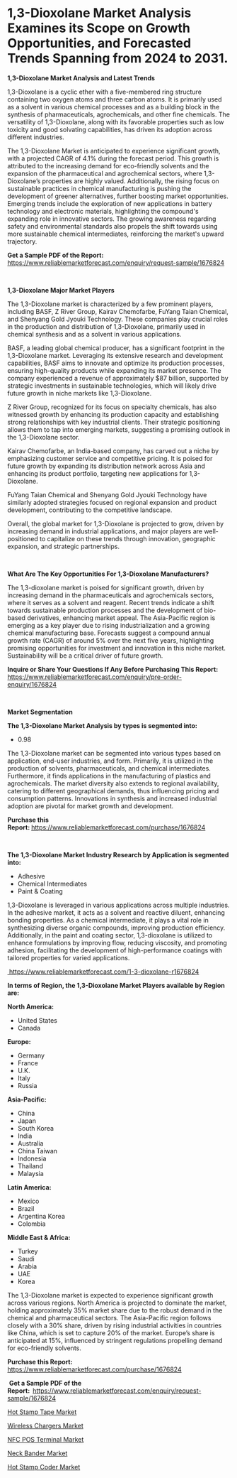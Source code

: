 <p><h1>1,3-Dioxolane Market Analysis Examines its Scope on Growth Opportunities, and Forecasted Trends Spanning from 2024 to 2031.</h1></p><p><strong>1,3-Dioxolane Market Analysis and Latest Trends</strong></p>
<p><p>1,3-Dioxolane is a cyclic ether with a five-membered ring structure containing two oxygen atoms and three carbon atoms. It is primarily used as a solvent in various chemical processes and as a building block in the synthesis of pharmaceuticals, agrochemicals, and other fine chemicals. The versatility of 1,3-Dioxolane, along with its favorable properties such as low toxicity and good solvating capabilities, has driven its adoption across different industries.</p><p>The 1,3-Dioxolane Market is anticipated to experience significant growth, with a projected CAGR of 4.1% during the forecast period. This growth is attributed to the increasing demand for eco-friendly solvents and the expansion of the pharmaceutical and agrochemical sectors, where 1,3-Dioxolane’s properties are highly valued. Additionally, the rising focus on sustainable practices in chemical manufacturing is pushing the development of greener alternatives, further boosting market opportunities. Emerging trends include the exploration of new applications in battery technology and electronic materials, highlighting the compound's expanding role in innovative sectors. The growing awareness regarding safety and environmental standards also propels the shift towards using more sustainable chemical intermediates, reinforcing the market's upward trajectory.</p></p>
<p><strong>Get a Sample PDF of the Report:&nbsp;</strong> <a href="https://www.reliablemarketforecast.com/enquiry/request-sample/1676824?utm_campaign=1178&utm_medium=2&utm_source=Github&utm_content=ia&utm_term=30092024&utm_id=13-dioxolane">https://www.reliablemarketforecast.com/enquiry/request-sample/1676824</a></p>
<p>&nbsp;</p>
<p><strong>1,3-Dioxolane Major Market Players</strong></p>
<p><p>The 1,3-Dioxolane market is characterized by a few prominent players, including BASF, Z River Group, Kairav Chemofarbe, FuYang Taian Chemical, and Shenyang Gold Jyouki Technology. These companies play crucial roles in the production and distribution of 1,3-Dioxolane, primarily used in chemical synthesis and as a solvent in various applications.</p><p>BASF, a leading global chemical producer, has a significant footprint in the 1,3-Dioxolane market. Leveraging its extensive research and development capabilities, BASF aims to innovate and optimize its production processes, ensuring high-quality products while expanding its market presence. The company experienced a revenue of approximately $87 billion, supported by strategic investments in sustainable technologies, which will likely drive future growth in niche markets like 1,3-Dioxolane.</p><p>Z River Group, recognized for its focus on specialty chemicals, has also witnessed growth by enhancing its production capacity and establishing strong relationships with key industrial clients. Their strategic positioning allows them to tap into emerging markets, suggesting a promising outlook in the 1,3-Dioxolane sector.</p><p>Kairav Chemofarbe, an India-based company, has carved out a niche by emphasizing customer service and competitive pricing. It is poised for future growth by expanding its distribution network across Asia and enhancing its product portfolio, targeting new applications for 1,3-Dioxolane.</p><p>FuYang Taian Chemical and Shenyang Gold Jyouki Technology have similarly adopted strategies focused on regional expansion and product development, contributing to the competitive landscape. </p><p>Overall, the global market for 1,3-Dioxolane is projected to grow, driven by increasing demand in industrial applications, and major players are well-positioned to capitalize on these trends through innovation, geographic expansion, and strategic partnerships.</p></p>
<p>&nbsp;</p>
<p><strong>What Are The Key Opportunities For 1,3-Dioxolane Manufacturers?</strong></p>
<p><p>The 1,3-dioxolane market is poised for significant growth, driven by increasing demand in the pharmaceuticals and agrochemicals sectors, where it serves as a solvent and reagent. Recent trends indicate a shift towards sustainable production processes and the development of bio-based derivatives, enhancing market appeal. The Asia-Pacific region is emerging as a key player due to rising industrialization and a growing chemical manufacturing base. Forecasts suggest a compound annual growth rate (CAGR) of around 5% over the next five years, highlighting promising opportunities for investment and innovation in this niche market. Sustainability will be a critical driver of future growth.</p></p>
<p><strong>Inquire or Share Your Questions If Any Before Purchasing This Report:</strong> <a href="https://www.reliablemarketforecast.com/enquiry/pre-order-enquiry/1676824?utm_campaign=1178&utm_medium=2&utm_source=Github&utm_content=ia&utm_term=30092024&utm_id=13-dioxolane">https://www.reliablemarketforecast.com/enquiry/pre-order-enquiry/1676824</a></p>
<p>&nbsp;</p>
<p><strong>Market Segmentation</strong></p>
<p><strong>The 1,3-Dioxolane Market Analysis by types is segmented into:</strong></p>
<p><ul><li>0.98</li></ul></p>
<p><p>The 1,3-Dioxolane market can be segmented into various types based on application, end-user industries, and form. Primarily, it is utilized in the production of solvents, pharmaceuticals, and chemical intermediates. Furthermore, it finds applications in the manufacturing of plastics and agrochemicals. The market diversity also extends to regional availability, catering to different geographical demands, thus influencing pricing and consumption patterns. Innovations in synthesis and increased industrial adoption are pivotal for market growth and development.</p></p>
<p><strong>Purchase this Report:&nbsp;</strong><a href="https://www.reliablemarketforecast.com/purchase/1676824?utm_campaign=1178&utm_medium=2&utm_source=Github&utm_content=ia&utm_term=30092024&utm_id=13-dioxolane">https://www.reliablemarketforecast.com/purchase/1676824</a></p>
<p>&nbsp;</p>
<p><strong>The 1,3-Dioxolane Market Industry Research by Application is segmented into:</strong></p>
<p><ul><li>Adhesive</li><li>Chemical Intermediates</li><li>Paint & Coating</li></ul></p>
<p><p>1,3-Dioxolane is leveraged in various applications across multiple industries. In the adhesive market, it acts as a solvent and reactive diluent, enhancing bonding properties. As a chemical intermediate, it plays a vital role in synthesizing diverse organic compounds, improving production efficiency. Additionally, in the paint and coating sector, 1,3-dioxolane is utilized to enhance formulations by improving flow, reducing viscosity, and promoting adhesion, facilitating the development of high-performance coatings with tailored properties for varied applications.</p></p>
<p><a href="https://www.reliablemarketforecast.com/1-3-dioxolane-r1676824?utm_campaign=1178&utm_medium=2&utm_source=Github&utm_content=ia&utm_term=30092024&utm_id=13-dioxolane">&nbsp;https://www.reliablemarketforecast.com/1-3-dioxolane-r1676824</a></p>
<p><strong>In terms of Region, the 1,3-Dioxolane Market Players available by Region are:</strong></p>
<p>
    <p> <strong> North America: </strong>
        <ul>
            <li>United States</li>
            <li>Canada</li>
        </ul>
        </p> 
    <p> <strong> Europe: </strong>
        <ul>
            <li>Germany</li>
            <li>France</li>
            <li>U.K.</li>
            <li>Italy</li>
            <li>Russia</li>
        </ul>
        </p> 
    <p> <strong> Asia-Pacific: </strong>
        <ul>
            <li>China</li>
            <li>Japan</li>
            <li>South Korea</li>
            <li>India</li>
            <li>Australia</li>
            <li>China Taiwan</li>
            <li>Indonesia</li>
            <li>Thailand</li>
            <li>Malaysia</li>
        </ul>
        </p> 
    <p> <strong> Latin America: </strong>
        <ul>
            <li>Mexico</li>
            <li>Brazil</li>
            <li>Argentina Korea</li>
            <li>Colombia</li>
        </ul>
        </p> 
    <p> <strong> Middle East & Africa: </strong>
        <ul>
            <li>Turkey</li>
            <li>Saudi</li>
            <li>Arabia</li>
            <li>UAE</li>
            <li>Korea</li>
        </ul>
    </p>
    </p>
<p><p>The 1,3-Dioxolane market is expected to experience significant growth across various regions. North America is projected to dominate the market, holding approximately 35% market share due to the robust demand in the chemical and pharmaceutical sectors. The Asia-Pacific region follows closely with a 30% share, driven by rising industrial activities in countries like China, which is set to capture 20% of the market. Europe’s share is anticipated at 15%, influenced by stringent regulations propelling demand for eco-friendly solvents.</p></p>
<p><strong>Purchase this Report: </strong><a href="https://www.reliablemarketforecast.com/purchase/1676824?utm_campaign=1178&utm_medium=2&utm_source=Github&utm_content=ia&utm_term=30092024&utm_id=13-dioxolane">https://www.reliablemarketforecast.com/purchase/1676824</a></p>
<p>&nbsp;<strong>Get a Sample PDF of the Report:&nbsp;&nbsp;</strong><a href="https://www.reliablemarketforecast.com/enquiry/request-sample/1676824?utm_campaign=1178&utm_medium=2&utm_source=Github&utm_content=ia&utm_term=30092024&utm_id=13-dioxolane">https://www.reliablemarketforecast.com/enquiry/request-sample/1676824</a></p>
<p><strong></strong></p>
<p><p><a href="https://www.linkedin.com/pulse/hot-stamp-tape-market-size-type-plasticsynthetic-fiberothers-pemgc?utm_campaign=1178&utm_medium=2&utm_source=Github&utm_content=ia&utm_term=30092024&utm_id=13-dioxolane">Hot Stamp Tape Market</a></p><p><a href="https://issuu.com/reportprime-2/docs/wireless-chargers-market-size-2030._964628efa1abcb?utm_campaign=1178&utm_medium=2&utm_source=Github&utm_content=ia&utm_term=30092024&utm_id=13-dioxolane">Wireless Chargers Market</a></p><p><a href="https://issuu.com/reportprime-2/docs/nfc-pos-terminal-market-size-2030.p_c7043754b06828?utm_campaign=1178&utm_medium=2&utm_source=Github&utm_content=ia&utm_term=30092024&utm_id=13-dioxolane">NFC POS Terminal Market</a></p><p><a href="https://www.linkedin.com/pulse/neck-bander-market-trends-regional-insights-forecasted-period-dycac?utm_campaign=1178&utm_medium=2&utm_source=Github&utm_content=ia&utm_term=30092024&utm_id=13-dioxolane">Neck Bander Market</a></p><p><a href="https://www.linkedin.com/pulse/hot-stamp-coder-market-size-type-automaticsemi-automaticmanual-8qigc?utm_campaign=1178&utm_medium=2&utm_source=Github&utm_content=ia&utm_term=30092024&utm_id=13-dioxolane">Hot Stamp Coder Market</a></p></p>